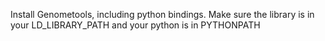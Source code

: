 Install Genometools, including python bindings. Make sure the library is in your LD_LIBRARY_PATH and your python is in PYTHONPATH
